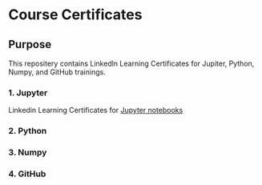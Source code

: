 # Course Certificates

## Purpose
This repositery contains Linkedln Learning Certificates for Jupiter, Python, Numpy, and GitHub trainings.

### 1. Jupyter
Linkedin Learning Certificates for [Jupyter notebooks](certificates/Jupyter.jpg)

### 2. Python

### 3. Numpy

### 4. GitHub
